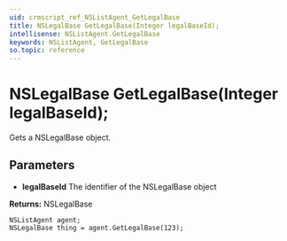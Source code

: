 ```yaml
---
uid: crmscript_ref_NSListAgent_GetLegalBase
title: NSLegalBase GetLegalBase(Integer legalBaseId);
intellisense: NSListAgent.GetLegalBase
keywords: NSListAgent, GetLegalBase
so.topic: reference
---
```


# NSLegalBase GetLegalBase(Integer legalBaseId);

Gets a NSLegalBase object.

## Parameters

* **legalBaseId** The identifier of the NSLegalBase object

**Returns:** NSLegalBase

```crmscript
NSListAgent agent;
NSLegalBase thing = agent.GetLegalBase(123);
```

